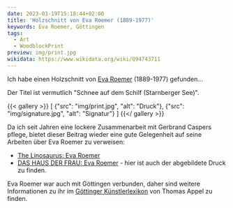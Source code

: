 ```yaml
---
date: 2023-03-19T15:18:44+02:00
title: 'Holzschnitt von Eva Roemer (1889-1977)'
keywords: Eva Roemer, Göttingen
tags:
  - Art
  - WoodblockPrint
preview: img/print.jpg
wikidata: https://www.wikidata.org/wiki/Q94743711
---
```


Ich habe einen Holzschnitt von [Eva Roemer](https://de.wikipedia.org/wiki/Eva_Roemer) (1889-1977) gefunden...
<!--more-->

Der Titel ist vermutlich "Schnee auf dem Schilf (Starnberger See)".

{{< gallery >}}
[
  {"src": "img/print.jpg", "alt": "Druck"},
  {"src": "img/signature.jpg", "alt": "Signatur"}
]
{{</ gallery >}}

Da ich seit Jahren eine lockere Zusammenarbeit mit Gerbrand Caspers pflege, bietet dieser Beitrag wieder eine gute Gelegenheit auf  seine Arbeiten über Eva Roemer zu verweisen:

* [The Linosaurus: Eva Roemer](https://gerrie-thefriendlyghost.blogspot.com/2011/07/eva-roemer.html)
* [DAS HAUS DER FRAU: Eva Roemer](https://www.dashausderfrau.nl/roemer-eva.html) - hier ist auch der abgebildete Druck zu finden.

Eva Roemer war auch mit Göttingen verbunden, daher sind weitere Informationen zu ihr im [Göttinger Künstlerlexikon](https://univerlag.uni-goettingen.de/bitstream/handle/3/isbn-978-3-86395-504-5/Appel_diss.pdf) von Thomas Appel zu finden.
